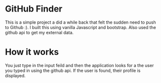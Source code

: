 # GitHub Finder

This is a simple project a did a while back that felt the sudden need to push to Github :). I built this using vanilla Javascript and bootstrap. Also used the github api to get my external data.

# How it works

You just type in the input feild and then the application looks for a the user you typed in using the github api. If the user is found, their profile is displayed.
